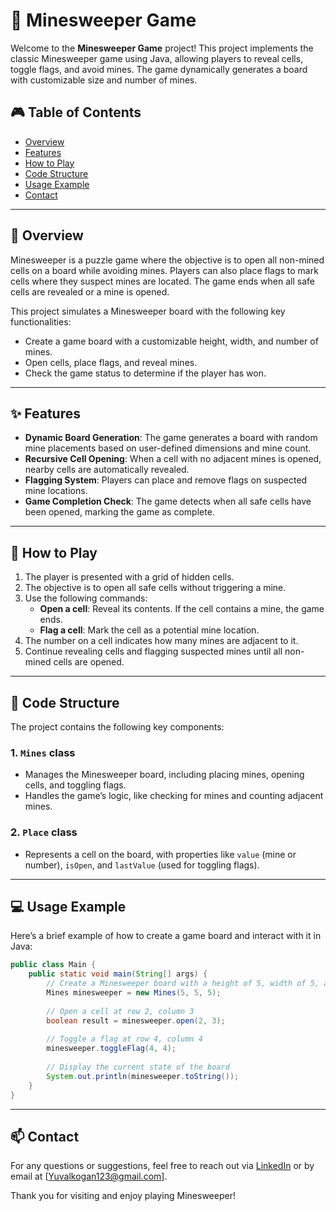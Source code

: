 # 🚩 Minesweeper Game

Welcome to the **Minesweeper Game** project! This project implements the classic Minesweeper game using Java, allowing players to reveal cells, toggle flags, and avoid mines. The game dynamically generates a board with customizable size and number of mines.

## 🎮 Table of Contents

- [Overview](#overview)
- [Features](#features)
- [How to Play](#how-to-play)
- [Code Structure](#code-structure)
- [Usage Example](#usage-example)
- [Contact](#contact)

---

## 📜 Overview

Minesweeper is a puzzle game where the objective is to open all non-mined cells on a board while avoiding mines. Players can also place flags to mark cells where they suspect mines are located. The game ends when all safe cells are revealed or a mine is opened.

This project simulates a Minesweeper board with the following key functionalities:
- Create a game board with a customizable height, width, and number of mines.
- Open cells, place flags, and reveal mines.
- Check the game status to determine if the player has won.

---

## ✨ Features

- **Dynamic Board Generation**: The game generates a board with random mine placements based on user-defined dimensions and mine count.
- **Recursive Cell Opening**: When a cell with no adjacent mines is opened, nearby cells are automatically revealed.
- **Flagging System**: Players can place and remove flags on suspected mine locations.
- **Game Completion Check**: The game detects when all safe cells have been opened, marking the game as complete.

---

## 🎯 How to Play

1. The player is presented with a grid of hidden cells.
2. The objective is to open all safe cells without triggering a mine.
3. Use the following commands:
   - **Open a cell**: Reveal its contents. If the cell contains a mine, the game ends.
   - **Flag a cell**: Mark the cell as a potential mine location.
4. The number on a cell indicates how many mines are adjacent to it.
5. Continue revealing cells and flagging suspected mines until all non-mined cells are opened.

---

## 📂 Code Structure

The project contains the following key components:

### **1. `Mines` class**
- Manages the Minesweeper board, including placing mines, opening cells, and toggling flags.
- Handles the game’s logic, like checking for mines and counting adjacent mines.

### **2. `Place` class**
- Represents a cell on the board, with properties like `value` (mine or number), `isOpen`, and `lastValue` (used for toggling flags).

---

## 💻 Usage Example

Here’s a brief example of how to create a game board and interact with it in Java:

```java
public class Main {
    public static void main(String[] args) {
        // Create a Minesweeper board with a height of 5, width of 5, and 5 mines
        Mines minesweeper = new Mines(5, 5, 5);
        
        // Open a cell at row 2, column 3
        boolean result = minesweeper.open(2, 3);
        
        // Toggle a flag at row 4, column 4
        minesweeper.toggleFlag(4, 4);
        
        // Display the current state of the board
        System.out.println(minesweeper.toString());
    }
}
```

---

## 📫 Contact

For any questions or suggestions, feel free to reach out via [LinkedIn](https://www.linkedin.com/in/yuval-kogan) or by email at [Yuvalkogan123@gmail.com].

Thank you for visiting and enjoy playing Minesweeper!
